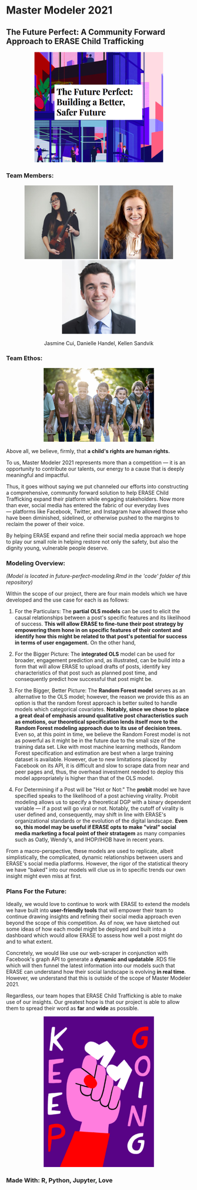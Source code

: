 # Master Modeler 2021 
## The Future Perfect: A Community Forward Approach to ERASE Child Trafficking 

<p align="center">
  <img src="https://github.com/macrodawg/thefutureperfect/blob/main/images/futureperfectreadme.png" width="350" title="The Future Perfect: Building a Better, Safer Future">
</p>


### Team Members:
<p align="center">
  <img src="https://github.com/macrodawg/thefutureperfect/blob/main/images/Jasmine.png" width="200" title="Jasmine Cui">
  <img src="https://github.com/macrodawg/thefutureperfect/blob/main/images/danielle.png" width="200" title="Danielle Handel">
  <img src="https://github.com/macrodawg/thefutureperfect/blob/main/images/kellen.png" width="200" title="Kellen Sandvik">
</p>

<p align="center">
Jasmine Cui, Danielle Handel, Kellen Sandvik 
</p>

### Team Ethos: 

<p align="center">
  <img src="https://github.com/macrodawg/thefutureperfect/blob/main/images/children.jpg" width="300" title="A child's rights are human rights.">
</p>

 Above all, we believe, firmly, that **a child's rights are human rights.**

To us, Master Modeler 2021 represents more than a competition — it is an opportunity to contribute our talents, our energy to a cause that is deeply meaningful and impactful. 

Thus, it goes without saying we put channeled our efforts into constructing a comprehensive, community forward solution to help ERASE Child Trafficking expand their platform while engaging stakeholders. Now more than ever, social media has entered the fabric of our everyday lives — platforms like Facebook, Twitter, and Instagram have allowed those who have been diminished, sidelined, or otherwise pushed to the margins to reclaim the power of their voice. 

By helping ERASE expand and refine their social media approach we hope to play our small role in helping restore not only the safety, but also the dignity young, vulnerable people deserve. 

### Modeling Overview:  
 _(Model is located in future-perfect-modeling.Rmd in the 'code' folder of this repository)_
 
 Within the scope of our project, there are four main models which we have developed and the use case for each is as follows: 
 
 1. For the Particulars: The **partial OLS models** can be used to elicit the causal relationships between a post's specific features and its likelihood of success. **This will allow ERASE to fine-tune their post strategy by empowering them hone in on specific features of their content and identify how this might be related to that post's potential for success in terms of user engagement.**
On the other hand, 

2. For the Bigger Picture: The **integrated OLS** model can be used for broader, engagement prediction and, as illustrated, can be build into a form that will allow ERASE to upload drafts of posts, identify key characteristics of that post such as planned post time, and consequently predict how successful that post might be. 

3. For the Bigger, Better Picture: The **Random Forest model** serves as an alternative to the OLS model; however, the reason we provide this as an option is that the random forest approach is better suited to handle models which categorical covariates. **Notably, since we chose to place a great deal of emphasis around qualitative post characteristics such as emotions, our theoretical specification lends itself more to the Random Forest modeling approach due to its use of decision trees.** Even so, at this point in time, we believe the Random Forest model is not as powerful as it might be in the future due to the small size of the training data set. Like with most machine learning methods, Random Forest specification and estimation are best when a large training dataset is available. However, due to new limitations placed by Facebook on its API, it is difficult and slow to scrape data from near and peer pages and, thus, the overhead investment needed to deploy this model appropriately is higher than that of the OLS model. 

4. For Determining if a Post will be "Hot or Not:" The **probit** model we have specified speaks to the likelihood of a post achieving virality. Probit modeling allows us to specify a theoretical DGP with a binary dependent variable — if a post will go viral or not. Notably, the cutoff of virality is user defined and, consequently, may shift in line with ERASE's organizational standards or the evolution of the digital landscape. **Even so, this model may be useful if ERASE opts to make "viral" social media marketing a focal point of their stratagem** as many companies such as Oatly, Wendy's, and IHOP/IHOB have in recent years.

From a macro-perspective, these models are used to replicate, albeit simplistically, the complicated, dynamic relationships between users and ERASE's social media platforms. However, the rigor of the statistical theory we have "baked" into our models will clue us in to specific trends our own insight might even miss at first.  

### Plans For the Future: 
Ideally, we would love to continue to work with ERASE to extend the models we have built into **user-friendly tools** that will empower their team to continue drawing insights and refining their social media approach even beyond the scope of this competition. As of now, we have sketched out some ideas of how each model might be deployed and built into a dashboard which would allow ERASE to assess how well a post might do and to what extent. 

Concretely, we would like use our web-scraper in conjunction with Facebook's graph API to generate a **dynamic and updatable** .RDS file which will then funnel the latest information into our models such that ERASE can understand how their social landscape is evolving **in real time**. However, we understand that this is outside of the scope of Master Modeler 2021. 

Regardless, our team hopes that ERASE Child Trafficking is able to make use of our insights. Our greatest hope is that our project is able to allow them to spread their word as **far** and **wide** as possible. 

<p align="center">
  <img src="https://github.com/macrodawg/thefutureperfect/blob/main/images/hope.png" width="300" title="Fighting for a better day!">
</p>

### Made With: R, Python, Jupyter, Love 


